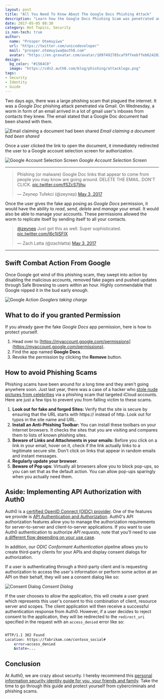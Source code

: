 ```yaml
---
layout: post
title: "All You Need To Know About The Google Docs Phishing Attack"
description: "Learn how the Google Docs Phishing Scam was penetrated and how it could have been avoided."
date: 2017-05-05 08:30
category: Hot Topics, Security
is_non-tech: true
author:
  name: "Prosper Otemuyiwa"
  url: "https://twitter.com/unicodeveloper"
  mail: "prosper.otemuyiwa@auth0.com"
  avatar: "https://en.gravatar.com/avatar/1097492785caf9ffeebffeb624202d8f?s=200"
design:
  bg_color: "#1564C0"
  image: "https://cdn2.auth0.com/blog/phishing/attacklogo.png"
tags:
- Security
- Identity
- Guide
---
```


Two days ago, there was a large phishing scam that plagued the internet. It was a *Google Doc* phishing attack penetrated via Gmail. On Wednesday, a worm in form of an email arrived in a lot of gmail user's inboxes from contacts they knew. The email stated that a Google Doc document had been shared with them.

![Email claiming a document had been shared](https://cdn2.auth0.com/blog/phishingscam/sharedwithme.png)
_Email claiming a document had been shared_

Once a user clicked the link to open the document, it immediately redirected the user to a Google account selection screen for authorization.

![Google Account Selection Screen](https://cdn2.auth0.com/blog/phishingscam/googleaccountselection.png)
_Google Account Selection Screen_

---

<blockquote class="twitter-tweet" data-lang="en"><p lang="en" dir="ltr">Phishing (or malware) Google Doc links that appear to come from people you may know are going around. DELETE THE EMAIL. DON&#39;T CLICK. <a href="https://t.co/fSZcS7ljhu">pic.twitter.com/fSZcS7ljhu</a></p>&mdash; Zeynep Tufekci (@zeynep) <a href="https://twitter.com/zeynep/status/859840026082988038">May 3, 2017</a></blockquote>
<script async src="//platform.twitter.com/widgets.js" charset="utf-8"></script>

Once the user gives the fake app posing as *Google Docs* permission, it would have the ability to *read*, *send*, *delete* and *manage* your email. It would also be able to manage your accounts. These permissions allowed the worm to replicate itself by sending itself to all your contacts.

<blockquote class="twitter-tweet" data-lang="en"><p lang="en" dir="ltr"><a href="https://twitter.com/zeynep">@zeynep</a> Just got this as well. Super sophisticated. <a href="https://t.co/l6c1ljSFIX">pic.twitter.com/l6c1ljSFIX</a></p>&mdash; Zach Latta (@zachlatta) <a href="https://twitter.com/zachlatta/status/859843151757955072">May 3, 2017</a></blockquote>
<script async src="//platform.twitter.com/widgets.js" charset="utf-8"></script>

---

## Swift Combat Action From Google

Once Google got wind of this phishing scam, they swept into action by disabling the malicious accounts, removed fake pages and pushed updates through Safe Browsing to users within an hour. Highly commendable that Google nipped it in the bud early enough. 

![Google Action](https://cdn2.auth0.com/blog/phishingscam/reddit.png)
_Googlers taking charge_

## What to do if you granted Permission

If you already gave the fake *Google Docs* app permission, here is how to protect yourself.

1. Head over to [https://myaccount.google.com/permissions](https://myaccount.google.com/permissions).
2. Find the app named **Google Docs**.
3. Revoke the permission by clicking the **Remove** button.

## How to avoid Phishing Scams

Phishing scams have been around for a long time and they aren't going anywhere soon. Just last year, there was a case of a hacker who [stole nude pictures from celebrities](http://www.bbc.com/news/technology-36702837) via a phishing scam that targeted iCloud accounts. Here are just a few tips to prevent you from falling victim to these scams.

1. **Look out for fake and forged Sites:** Verify that the site is secure by ensuring that the URL starts with https:// instead of http. Look out for typos in the site name and URL.
2. **Install an Anti-Phishing Toolbar:** You can install these toolbars on your Internet browsers. It checks the sites that you are visiting and compares them to lists of known phishing sites.
3. **Beware of Links and Attachments in your emails:** Before you click on a link in your email, hover on it, check if the link actually links to a legitimate secure site. Don't click on links that appear in random emails and instant messages.
4. **Regularly update your browser**.
5. **Beware of Pop ups**: Virtually all browsers allow you to block pop-ups, so you can set that as the default action. You can allow pop-ups sparingly when you actually need them.

## Aside: Implementing API Authorization with Auth0 

Auth0 is a [certified OpenID Connect (OIDC) provider](http://openid.net/certification). One of the features we provide is [API Authentication and Authorization](https://auth0.com/docs/api-auth). Auth0's API authorization features allow you to manage the authorization requirements for server-to-server and client-to-server applications. If you want to use Auth0 authentication to authorize _API requests_, note that you'll need to use [a different flow depending on your use case](https://auth0.com/docs/api-auth/which-oauth-flow-to-use).

In addition, our *ODIC Conformant Authentication* pipeline allows you to create third-party clients for your APIs and display consent dialogs for authorization.

If a user is authenticating through a third-party client and is requesting authorization to access the user's information or perform some action at an API on their behalf, they will see a consent dialog like so: 

![Consent Dialog](https://cdn2.auth0.com/docs/media/articles/hosted-pages/consent-dialog.png)
_Consent Dialog_

If the user chooses to allow the application, this will create a user grant which represents this user's consent to this combination of client, resource server and scopes. The client application will then receive a successful authentication response from Auth0. However, if a user decides to reject consent to the application, they will be redirected to the `redirect_uri` specified in the request with an `access_denied` error like so:

```bash

HTTP/1.1 302 Found
Location: https://fabrikam.com/contoso_social#
    error=access_denied
    &state=...

```

## Conclusion

At Auth0, we are crazy about security. I hereby recommend this [personal information security identity guide for you, your friends and family](https://auth0.com/blog/personal-information-security-identity-guide). Take the time to go through this guide and protect yourself from cybercriminals and phishing scams.